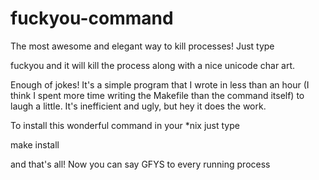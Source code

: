 fuckyou-command
===============

The most awesome and elegant way to kill processes! Just type

fuckyou <process name> and it will kill the process along with a nice unicode char art.

Enough of jokes! It's a simple program that I wrote in less than an hour (I think I spent more time writing the Makefile than the command itself) to laugh a little. It's inefficient and ugly, but hey it does the work.


To install this wonderful command in your *nix just type

make install

and that's all! Now you can say GFYS to every running process

